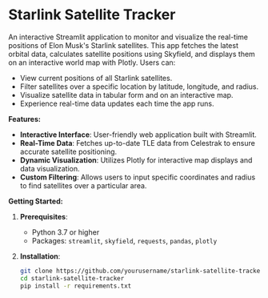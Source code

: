 # Starlink Satellite Tracker

An interactive Streamlit application to monitor and visualize the real-time positions of Elon Musk's Starlink satellites. This app fetches the latest orbital data, calculates satellite positions using Skyfield, and displays them on an interactive world map with Plotly. Users can:

- View current positions of all Starlink satellites.
- Filter satellites over a specific location by latitude, longitude, and radius.
- Visualize satellite data in tabular form and on an interactive map.
- Experience real-time data updates each time the app runs.

**Features:**

- **Interactive Interface**: User-friendly web application built with Streamlit.
- **Real-Time Data**: Fetches up-to-date TLE data from Celestrak to ensure accurate satellite positioning.
- **Dynamic Visualization**: Utilizes Plotly for interactive map displays and data visualization.
- **Custom Filtering**: Allows users to input specific coordinates and radius to find satellites over a particular area.

**Getting Started:**

1. **Prerequisites**:

   - Python 3.7 or higher
   - Packages: `streamlit`, `skyfield`, `requests`, `pandas`, `plotly`

2. **Installation**:

   ```bash
   git clone https://github.com/yourusername/starlink-satellite-tracker.git
   cd starlink-satellite-tracker
   pip install -r requirements.txt
  ```
